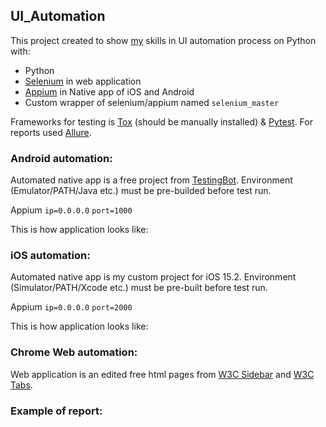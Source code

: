 ## UI_Automation

This project created to show [my](https://github.com/VladimirPodolyan) skills in UI automation process on Python with:
- Python
- [Selenium](https://pypi.org/project/selenium/) in web application
- [Appium](https://pypi.org/project/Appium-Python-Client/) in Native app of iOS and Android
- Custom wrapper of selenium/appium named `selenium_master`

Frameworks for testing is [Tox](https://pypi.org/project/tox/) (should be manually installed) 
& [Pytest](https://pypi.org/project/pytest/). For reports used [Allure](https://pypi.org/project/allure-pytest/).


### Android automation:

Automated native app is a free project from [TestingBot](https://testingbot.com/appium/sample.apk).
Environment (Emulator/PATH/Java etc.) must be pre-builded before test run. 

Appium `ip=0.0.0.0` `port=1000`

This is how application looks like:


### iOS automation:

Automated native app is my custom project for iOS 15.2. 
Environment (Simulator/PATH/Xcode etc.) must be pre-built before test run.

Appium `ip=0.0.0.0` `port=2000`

This is how application looks like:


### Chrome Web automation:

Web application is an edited free html pages from [W3C Sidebar](https://www.w3schools.com/w3css/w3css_sidebar.asp) 
and [W3C Tabs](https://www.w3schools.com/w3css/w3css_tabulators.asp).


### Example of report:

